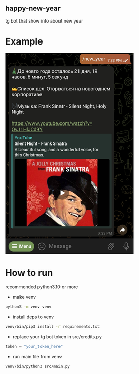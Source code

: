 happy-new-year
-

tg bot that show info about new year


# Example

<img src="https://github.com/kokac16/happy-new-year/blob/main/example.png" style="width: 400px">


# How to run

recommended python3.10 or more

- make venv

```sh
python3 -m venv venv
```

- install deps to venv

```sh
venv/bin/pip3 install -r requirements.txt
```

- replace your tg bot token in src/credits.py

```python
token = "your_token_here"
```

- run main file from venv

```sh
venv/bin/python3 src/main.py
```



